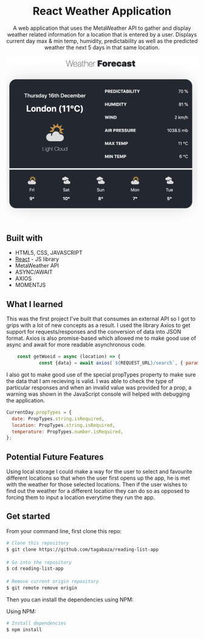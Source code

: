 <h1 align="center"> React Weather Application </h1>

<p align="center">  
A web application that uses the MetaWeather API to gather and display weather related information for a location that is entered by a user. Displays current day max & min temp, humidity, predictability as well as the predicted weather the next 5 days in that same location. 
</p>

<div>
  <img src="./src/images/screenshot.png"/>
</div>

## Built with

- HTML5, CSS, JAVASCRIPT
- [React](https://reactjs.org/) - JS library
- MetaWeather API
- ASYNC/AWAIT
- AXIOS
- MOMENTJS

## What I learned

This was the first project I've built that consumes an external API so I got to grips with a lot of new concepts as a result. I used the library Axios to get support for requests/responses and the conversion of data into JSON format. Axios is also promise-based which allowed me to make good use of async and await for more readable asynchronous code.

```js
    const getWoeid = async (location) => {
            const {data} = await axios(`${REQUEST_URL}/search`, { params: { query: location }});
```

I also got to make good use of the special propTypes property to make sure the data that I am recieving is valid. I was able to check the type of particular responses and when an invalid value was provided for a prop, a warning was shown in the JavaScript console will helped with debugging the application.

```js
CurrentDay.propTypes = {
  date: PropTypes.string.isRequired,
  location: PropTypes.string.isRequired,
  temperature: PropTypes.number.isRequired,
};
```

## Potential Future Features

Using local storage I could make a way for the user to select and favourite different locations so that when the user first opens up the app, he is met with the weather for those selected locations. Then if the user wishes to find out the weather for a different location they can do so as opposed to forcing them to input a location everytime they run the app.

## Get started

From your command line, first clone this repo:

```bash
# Clone this repository
$ git clone https://github.com/tagabaza/reading-list-app

# Go into the repository
$ cd reading-list-app

# Remove current origin repository
$ git remote remove origin
```

Then you can install the dependencies using NPM:

Using NPM:

```bash
# Install dependencies
$ npm install
```
